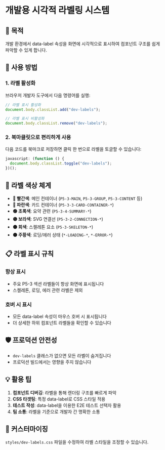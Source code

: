 # 개발용 시각적 라벨링 시스템

## 🎯 **목적**

개발 환경에서 data-label 속성을 화면에 시각적으로 표시하여 컴포넌트 구조를 쉽게 파악할 수 있게 합니다.

## 🚀 **사용 방법**

### 1. **라벨 활성화**

브라우저 개발자 도구에서 다음 명령어를 실행:

```javascript
// 라벨 표시 활성화
document.body.classList.add("dev-labels");

// 라벨 표시 비활성화
document.body.classList.remove("dev-labels");
```

### 2. **북마클릿으로 편리하게 사용**

다음 코드를 북마크로 저장하면 클릭 한 번으로 라벨을 토글할 수 있습니다:

```javascript
javascript: (function () {
  document.body.classList.toggle("dev-labels");
})();
```

## 🎨 **라벨 색상 체계**

- **🔴 빨간색**: 메인 컨테이너 (`P5-3-MAIN`, `P5-3-GROUP`, `P5-3-CONTENT` 등)
- **🔵 파란색**: 카드 컨테이너 (`P5-3-3-CARD-CONTAINER-*`)
- **🟢 초록색**: 요약 관련 (`P5-3-4-SUMMARY-*`)
- **🟣 보라색**: SVG 연결선 (`P5-3-2-CONNECTION-*`)
- **⚫ 회색**: 스켈레톤 요소 (`P5-3-SKELETON-*`)
- **🟠 주황색**: 로딩/에러 상태 (`*-LOADING-*`, `*-ERROR-*`)

## 📋 **라벨 표시 규칙**

### **항상 표시**

- 주요 P5-3 섹션 라벨들이 항상 화면에 표시됩니다
- 스켈레톤, 로딩, 에러 관련 라벨은 제외

### **호버 시 표시**

- 모든 data-label 속성이 마우스 호버 시 표시됩니다
- 더 상세한 하위 컴포넌트 라벨들을 확인할 수 있습니다

## 🛡️ **프로덕션 안전성**

- `dev-labels` 클래스가 없으면 모든 라벨이 숨겨집니다
- 프로덕션 빌드에서는 영향을 주지 않습니다

## 💡 **활용 팁**

1. **컴포넌트 디버깅**: 라벨을 통해 렌더링 구조를 빠르게 파악
2. **CSS 타겟팅**: 특정 data-label로 CSS 스타일 적용
3. **테스트 작성**: data-label을 이용한 E2E 테스트 선택자 활용
4. **팀 소통**: 라벨을 기준으로 개발자 간 명확한 소통

## 🔧 **커스터마이징**

`styles/dev-labels.css` 파일을 수정하여 라벨 스타일을 조정할 수 있습니다.
